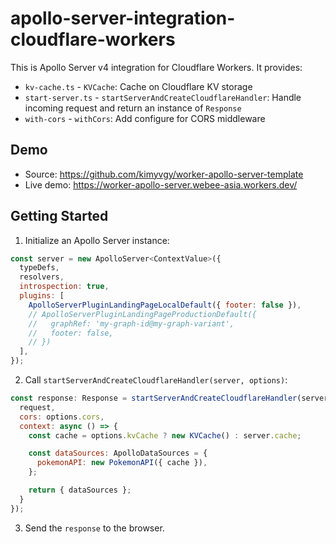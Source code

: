 # apollo-server-integration-cloudflare-workers

This is Apollo Server v4 integration for Cloudflare Workers. It provides:
- `kv-cache.ts` - `KVCache`: Cache on Cloudflare KV storage
- `start-server.ts` - `startServerAndCreateCloudflareHandler`: Handle incoming request and return an instance of `Response`
- `with-cors` - `withCors`: Add configure for CORS middleware

## Demo

- Source: https://github.com/kimyvgy/worker-apollo-server-template
- Live demo: https://worker-apollo-server.webee-asia.workers.dev/

## Getting Started

1. Initialize an Apollo Server instance:

```javascript
const server = new ApolloServer<ContextValue>({
  typeDefs,
  resolvers,
  introspection: true,
  plugins: [
    ApolloServerPluginLandingPageLocalDefault({ footer: false }),
    // ApolloServerPluginLandingPageProductionDefault({
    //   graphRef: 'my-graph-id@my-graph-variant',
    //   footer: false,
    // })
  ],
});
```

2. Call `startServerAndCreateCloudflareHandler(server, options)`:

```javascript
const response: Response = startServerAndCreateCloudflareHandler(server, {
  request,
  cors: options.cors,
  context: async () => {
    const cache = options.kvCache ? new KVCache() : server.cache;

    const dataSources: ApolloDataSources = {
      pokemonAPI: new PokemonAPI({ cache }),
    };

    return { dataSources };
  }
});
```

3. Send the `response` to the browser.

